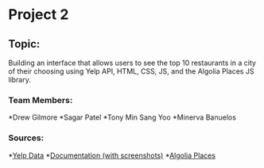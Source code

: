 # Project 2

## Topic: 
Building an interface that allows users to see the top 10 restaurants in a city of their choosing using Yelp API, HTML, CSS, JS, and the Algolia Places JS library.

### Team Members: 
*Drew Gilmore
*Sagar Patel
*Tony Min Sang Yoo
*Minerva Banuelos

### Sources:
*[Yelp Data](https://www.yelp.com/dataset/)
*[Documentation (with screenshots)](https://www.yelp.com/dataset/documentation/main)
*[Algolia Places](https://community.algolia.com/places/)

